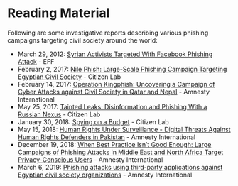 # Reading Material

Following are some investigative reports describing various phishing campaigns targeting civil society around the world:

- March 29, 2012: [Syrian Activists Targeted With Facebook Phishing Attack](https://www.eff.org/deeplinks/2012/03/pro-syrian-government-hackers-target-syrian-activists-facebook-phishing-attack) - EFF
- February 2, 2017: [Nile Phish: Large-Scale Phishing Campaign Targeting Egyptian Civil Society](https://citizenlab.org/2017/02/nilephish-report/) - Citizen Lab
- February 14, 2017: [Operation Kingphish: Uncovering a Campaign of Cyber Attacks against Civil Society in Qatar and Nepal](https://medium.com/amnesty-insights/operation-kingphish-uncovering-a-campaign-of-cyber-attacks-against-civil-society-in-qatar-and-aa40c9e08852) - Amnesty International
- May 25, 2017: [Tainted Leaks: Disinformation and Phishing With a Russian Nexus](https://citizenlab.org/2017/05/tainted-leaks-disinformation-phish/) - Citizen Lab
- January 30, 2018: [Spying on a Budget](https://citizenlab.ca/2018/01/spying-on-a-budget-inside-a-phishing-operation-with-targets-in-the-tibetan-community/) - Citizen Lab
- May 15, 2018: [Human Rights Under Surveillance - Digital Threats Against Human Rights Defenders in Pakistan](https://www.amnesty.org/en/documents/asa33/8366/2018/en/) - Amnesty International
- December 19, 2018: [When Best Practice Isn’t Good Enough: Large Campaigns of Phishing Attacks in Middle East and North Africa Target Privacy-Conscious Users](https://www.amnesty.org/en/latest/research/2018/12/when-best-practice-is-not-good-enough/) - Amnesty International
- March 6, 2019: [Phishing attacks using third-party applications against Egyptian civil society organizations](https://www.amnesty.org/en/latest/research/2019/03/phishing-attacks-using-third-party-applications-against-egyptian-civil-society-organizations/) - Amnesty International
